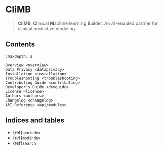 # CliMB

> **CliMB**: **Cli**nical **M**achine learning **B**uilder. An AI-enabled partner for clinical predictive modeling.



## Contents

```{toctree}
:maxdepth: 2

Overview <overview>
Data Privacy <dataprivacy>
Installation <installation>
Troubleshooting <troubleshooting>
Contributing Guide <contributing>
Developer's Guide <devguide>
License <license>
Authors <authors>
Changelog <changelog>
API Reference <api/modules>
```



## Indices and tables

* {ref}`genindex`
* {ref}`modindex`
* {ref}`search`



[Sphinx]: http://www.sphinx-doc.org/
[Markdown]: https://daringfireball.net/projects/markdown/
[reStructuredText]: http://www.sphinx-doc.org/en/master/usage/restructuredtext/basics.html
[MyST]: https://myst-parser.readthedocs.io/en/latest/
